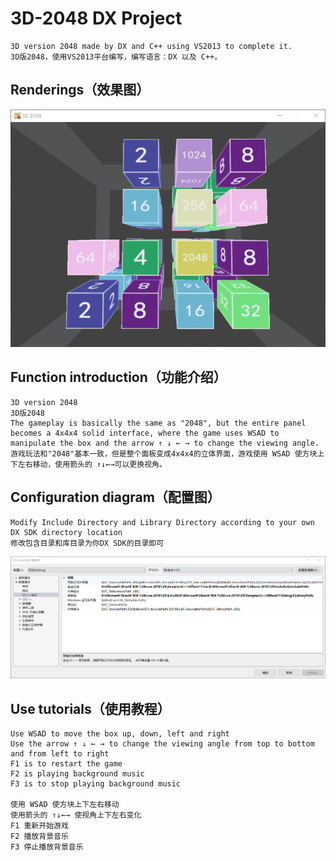 # 3D-2048 DX Project
    3D version 2048 made by DX and C++ using VS2013 to complete it.    
    3D版2048，使用VS2013平台编写，编写语言：DX 以及 C++。
## Renderings（效果图）
![](https://github.com/DebraHe/3D-2048/blob/master/3DCube2048/Renderings（效果图）.png)     
## Function introduction（功能介绍）  
    3D version 2048  
    3D版2048  
    The gameplay is basically the same as "2048", but the entire panel becomes a 4x4x4 solid interface, where the game uses WSAD to manipulate the box and the arrow ↑ ↓ ← → to change the viewing angle.  
    游戏玩法和"2048"基本一致，但是整个面板变成4x4x4的立体界面，游戏使用 WSAD 使方块上下左右移动，使用箭头的 ↑↓←→可以更换视角。  
## Configuration diagram（配置图）
    Modify Include Directory and Library Directory according to your own DX SDK directory location
    修改包含目录和库目录为你DX SDK的目录即可
![](https://github.com/DebraHe/3D-2048/blob/master/3DCube2048/Configuration%20diagram（配置图）.png)
## Use tutorials（使用教程）
    Use WSAD to move the box up, down, left and right  
    Use the arrow ↑ ↓ ← → to change the viewing angle from top to bottom and from left to right   
    F1 is to restart the game 
    F2 is playing background music
    F3 is to stop playing background music
    
    使用 WSAD 使方块上下左右移动  
    使用箭头的 ↑↓←→ 使视角上下左右变化
    F1 重新开始游戏
    F2 播放背景音乐
    F3 停止播放背景音乐

     
